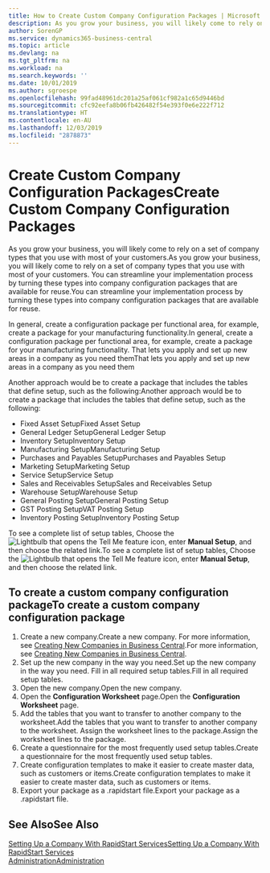 ```yaml
---
title: How to Create Custom Company Configuration Packages | Microsoft Docs
description: As you grow your business, you will likely come to rely on a set of company types that you use with most of your customers. You can streamline your implementation process by turning these types into company configuration packages that are available for reuse.
author: SorenGP
ms.service: dynamics365-business-central
ms.topic: article
ms.devlang: na
ms.tgt_pltfrm: na
ms.workload: na
ms.search.keywords: ''
ms.date: 10/01/2019
ms.author: sgroespe
ms.openlocfilehash: 99fad48961dc201a25af061cf982a1c65d9446bd
ms.sourcegitcommit: cfc92eefa8b06fb426482f54e393f0e6e222f712
ms.translationtype: HT
ms.contentlocale: en-AU
ms.lasthandoff: 12/03/2019
ms.locfileid: "2878873"
---
```

# <a name="create-custom-company-configuration-packages"></a><span data-ttu-id="6135f-104">Create Custom Company Configuration Packages</span><span class="sxs-lookup"><span data-stu-id="6135f-104">Create Custom Company Configuration Packages</span></span>
<span data-ttu-id="6135f-105">As you grow your business, you will likely come to rely on a set of company types that you use with most of your customers.</span><span class="sxs-lookup"><span data-stu-id="6135f-105">As you grow your business, you will likely come to rely on a set of company types that you use with most of your customers.</span></span> <span data-ttu-id="6135f-106">You can streamline your implementation process by turning these types into company configuration packages that are available for reuse.</span><span class="sxs-lookup"><span data-stu-id="6135f-106">You can streamline your implementation process by turning these types into company configuration packages that are available for reuse.</span></span>  

<span data-ttu-id="6135f-107">In general, create a configuration package per functional area, for example, create a package for your manufacturing functionality.</span><span class="sxs-lookup"><span data-stu-id="6135f-107">In general, create a configuration package per functional area, for example, create a package for your manufacturing functionality.</span></span> <span data-ttu-id="6135f-108">That lets you apply and set up new areas in a company as you need them</span><span class="sxs-lookup"><span data-stu-id="6135f-108">That lets you apply and set up new areas in a company as you need them</span></span>  

<span data-ttu-id="6135f-109">Another approach would be to create a package that includes the tables that define setup, such as the following:</span><span class="sxs-lookup"><span data-stu-id="6135f-109">Another approach would be to create a package that includes the tables that define setup, such as the following:</span></span>  

-   <span data-ttu-id="6135f-110">Fixed Asset Setup</span><span class="sxs-lookup"><span data-stu-id="6135f-110">Fixed Asset Setup</span></span>  
-   <span data-ttu-id="6135f-111">General Ledger Setup</span><span class="sxs-lookup"><span data-stu-id="6135f-111">General Ledger Setup</span></span>  
-   <span data-ttu-id="6135f-112">Inventory Setup</span><span class="sxs-lookup"><span data-stu-id="6135f-112">Inventory Setup</span></span>  
-   <span data-ttu-id="6135f-113">Manufacturing Setup</span><span class="sxs-lookup"><span data-stu-id="6135f-113">Manufacturing Setup</span></span>  
-   <span data-ttu-id="6135f-114">Purchases and Payables Setup</span><span class="sxs-lookup"><span data-stu-id="6135f-114">Purchases and Payables Setup</span></span>  
-   <span data-ttu-id="6135f-115">Marketing Setup</span><span class="sxs-lookup"><span data-stu-id="6135f-115">Marketing Setup</span></span>  
-   <span data-ttu-id="6135f-116">Service Setup</span><span class="sxs-lookup"><span data-stu-id="6135f-116">Service Setup</span></span>  
-   <span data-ttu-id="6135f-117">Sales and Receivables Setup</span><span class="sxs-lookup"><span data-stu-id="6135f-117">Sales and Receivables Setup</span></span>  
-   <span data-ttu-id="6135f-118">Warehouse Setup</span><span class="sxs-lookup"><span data-stu-id="6135f-118">Warehouse Setup</span></span>  
-   <span data-ttu-id="6135f-119">General Posting Setup</span><span class="sxs-lookup"><span data-stu-id="6135f-119">General Posting Setup</span></span>  
-   <span data-ttu-id="6135f-120">GST Posting Setup</span><span class="sxs-lookup"><span data-stu-id="6135f-120">VAT Posting Setup</span></span>  
-   <span data-ttu-id="6135f-121">Inventory Posting Setup</span><span class="sxs-lookup"><span data-stu-id="6135f-121">Inventory Posting Setup</span></span>  

<span data-ttu-id="6135f-122">To see a complete list of setup tables, Choose the ![Lightbulb that opens the Tell Me feature](media/ui-search/search_small.png "Tell me what you want to do") icon, enter **Manual Setup**, and then choose the related link.</span><span class="sxs-lookup"><span data-stu-id="6135f-122">To see a complete list of setup tables, Choose the ![Lightbulb that opens the Tell Me feature](media/ui-search/search_small.png "Tell me what you want to do") icon, enter **Manual Setup**, and then choose the related link.</span></span>  

## <a name="to-create-a-custom-company-configuration-package"></a><span data-ttu-id="6135f-123">To create a custom company configuration package</span><span class="sxs-lookup"><span data-stu-id="6135f-123">To create a custom company configuration package</span></span>  
1.  <span data-ttu-id="6135f-124">Create a new company.</span><span class="sxs-lookup"><span data-stu-id="6135f-124">Create a new company.</span></span> <span data-ttu-id="6135f-125">For more information, see [Creating New Companies in Business Central](about-new-company.md).</span><span class="sxs-lookup"><span data-stu-id="6135f-125">For more information, see [Creating New Companies in Business Central](about-new-company.md).</span></span>  
3.  <span data-ttu-id="6135f-126">Set up the new company in the way you need.</span><span class="sxs-lookup"><span data-stu-id="6135f-126">Set up the new company in the way you need.</span></span> <span data-ttu-id="6135f-127">Fill in all required setup tables.</span><span class="sxs-lookup"><span data-stu-id="6135f-127">Fill in all required setup tables.</span></span>  
4.  <span data-ttu-id="6135f-128">Open the new company.</span><span class="sxs-lookup"><span data-stu-id="6135f-128">Open the new company.</span></span>
5. <span data-ttu-id="6135f-129">Open the **Configuration Worksheet** page.</span><span class="sxs-lookup"><span data-stu-id="6135f-129">Open the **Configuration Worksheet** page.</span></span>  
6.  <span data-ttu-id="6135f-130">Add the tables that you want to transfer to another company to the worksheet.</span><span class="sxs-lookup"><span data-stu-id="6135f-130">Add the tables that you want to transfer to another company to the worksheet.</span></span> <span data-ttu-id="6135f-131">Assign the worksheet lines to the package.</span><span class="sxs-lookup"><span data-stu-id="6135f-131">Assign the worksheet lines to the package.</span></span>  
7.  <span data-ttu-id="6135f-132">Create a questionnaire for the most frequently used setup tables.</span><span class="sxs-lookup"><span data-stu-id="6135f-132">Create a questionnaire for the most frequently used setup tables.</span></span>  
8.  <span data-ttu-id="6135f-133">Create configuration templates to make it easier to create master data, such as customers or items.</span><span class="sxs-lookup"><span data-stu-id="6135f-133">Create configuration templates to make it easier to create master data, such as customers or items.</span></span>  
9.  <span data-ttu-id="6135f-134">Export your package as a .rapidstart file.</span><span class="sxs-lookup"><span data-stu-id="6135f-134">Export your package as a .rapidstart file.</span></span>  

## <a name="see-also"></a><span data-ttu-id="6135f-135">See Also</span><span class="sxs-lookup"><span data-stu-id="6135f-135">See Also</span></span>  
[<span data-ttu-id="6135f-136">Setting Up a Company With RapidStart Services</span><span class="sxs-lookup"><span data-stu-id="6135f-136">Setting Up a Company With RapidStart Services</span></span>](admin-set-up-a-company-with-rapidstart.md)  
[<span data-ttu-id="6135f-137">Administration</span><span class="sxs-lookup"><span data-stu-id="6135f-137">Administration</span></span>](admin-setup-and-administration.md)
